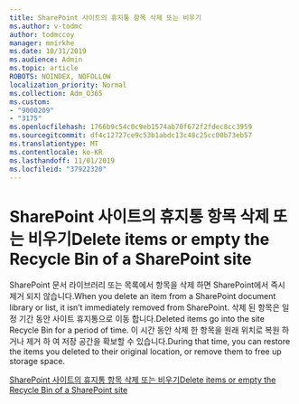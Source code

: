 ```yaml
---
title: SharePoint 사이트의 휴지통 항목 삭제 또는 비우기
ms.author: v-todmc
author: todmccoy
manager: mnirkhe
ms.date: 10/31/2019
ms.audience: Admin
ms.topic: article
ROBOTS: NOINDEX, NOFOLLOW
localization_priority: Normal
ms.collection: Adm_O365
ms.custom:
- "9000209"
- "3175"
ms.openlocfilehash: 1766b9c54c0c9eb1574ab70f672f2fdec8cc3959
ms.sourcegitcommit: df4c12727ce9c53b1abdc13c48c25cc00b73eb57
ms.translationtype: MT
ms.contentlocale: ko-KR
ms.lasthandoff: 11/01/2019
ms.locfileid: "37922320"
---
```

# <a name="delete-items-or-empty-the-recycle-bin-of-a-sharepoint-site"></a><span data-ttu-id="cc1c7-102">SharePoint 사이트의 휴지통 항목 삭제 또는 비우기</span><span class="sxs-lookup"><span data-stu-id="cc1c7-102">Delete items or empty the Recycle Bin of a SharePoint site</span></span> 

<span data-ttu-id="cc1c7-103">SharePoint 문서 라이브러리 또는 목록에서 항목을 삭제 하면 SharePoint에서 즉시 제거 되지 않습니다.</span><span class="sxs-lookup"><span data-stu-id="cc1c7-103">When you delete an item from a SharePoint document library or list, it isn’t immediately removed from SharePoint.</span></span> <span data-ttu-id="cc1c7-104">삭제 된 항목은 일정 기간 동안 사이트 휴지통으로 이동 합니다.</span><span class="sxs-lookup"><span data-stu-id="cc1c7-104">Deleted items go into the site Recycle Bin for a period of time.</span></span> <span data-ttu-id="cc1c7-105">이 시간 동안 삭제 한 항목을 원래 위치로 복원 하거나 제거 하 여 저장 공간을 확보할 수 있습니다.</span><span class="sxs-lookup"><span data-stu-id="cc1c7-105">During that time, you can restore the items you deleted to their original location, or remove them to free up storage space.</span></span>

[<span data-ttu-id="cc1c7-106">SharePoint 사이트의 휴지통 항목 삭제 또는 비우기</span><span class="sxs-lookup"><span data-stu-id="cc1c7-106">Delete items or empty the Recycle Bin of a SharePoint site</span></span>](https://support.office.com/article/delete-items-or-empty-the-recycle-bin-of-a-sharepoint-site-2e713599-d13e-40d6-96dc-66f0a366f74e?ui=en-US&rs=en-US&ad=US#ID0EAADAAA=Online)
